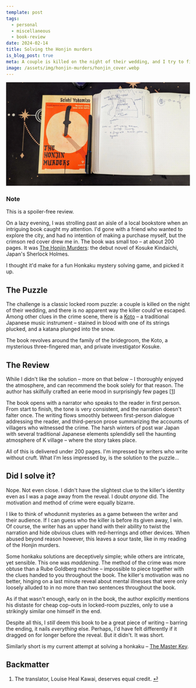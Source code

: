 ```yaml
---
template: post
tags:
  - personal
  - miscellaneous
  - book-review
date: 2024-02-14
title: Solving the Honjin murders
is_blog_post: true
meta: A couple is killed on the night of their wedding, and I try to find the culprit.
image: /assets/img/honjin-murders/honjin_cover.webp
---
```

![The Honjin Murders Cover art](/assets/img/honjin-murders/honjin_cover.webp)

<div class="note">
    <h3>Note</h3>
    This is a spoiler-free review.
</div>

On a lazy evening, I was strolling past an aisle of a local bookstore
when an intriguing book caught my attention.
I'd gone with a friend who wanted to explore the city,
and had no intention of making a purchase myself,
but the crimson red cover drew me in.
The book was small too – at about 200 pages.
It was [The Honjin Murders](https://en.wikipedia.org/wiki/The_Honjin_Murders):  the debut novel of Kosuke Kindaichi, Japan's Sherlock Holmes. 

I thought it'd make for a fun Honkaku mystery solving game, and picked it up.

## The Puzzle

The challenge is a classic locked room puzzle:
a couple is killed on the night of their wedding,
and there is no apparent way the killer could've escaped.
Among other clues in the crime scene, there is a [Koto](https://en.wikipedia.org/wiki/Koto_(instrument))
– a traditional Japanese music instrument – stained in blood with one of its strings plucked,
and a katana plunged into the snow.

The book revolves around the family of the bridegroom, the Koto,
a mysterious three-fingered man, and private investigator Kosuke.

##  The Review

While I didn't like the solution – more on that below – I thoroughly enjoyed the atmosphere,
and can recommend the book solely for that reason.
The author has skilfully crafted an eerie mood in surprisingly few pages [[1](#backmatter)]

The book opens with a narrator who speaks to the reader in first person.
From start to finish, the tone is very consistent, and the narration doesn't falter once.
The writing flows smoothly between first-person dialogue addressing the reader,
and third-person prose summarizing the accounts of villagers who witnessed the crime. 
The harsh winters of post war Japan with several traditional Japanese elements splendidly sell
the haunting atmosphere of K village – where the story takes place.

All of this is delivered under 200 pages.
I'm impressed by writers who write without cruft.
What I'm less impressed by, is the solution to the puzzle...

## Did I solve it?

Nope.
Not even close.
I didn't have the slightest clue to the killer's identity even
as I was a page away from the reveal.
I doubt *anyone* did.
The motivation and method of crime were equally bizarre.

I like to think of whodunnit mysteries as a game between the writer and their audience.
If I can guess who the killer is before its given away, I win.
Of course, the writer has an upper hand with their ability to twist the narration and hide obvious clues with red-herrings and other devices. 
When abused beyond reason however, this leaves a sour taste,
like in my reading of the Honjin murders.

Some honkaku solutions are deceptively simple; while others are intricate, yet sensible.
This one was *maddening*.
The method of the crime was more obtuse than a Rube Goldberg machine – impossible to piece together with the clues handed to you throughout the book.
The killer's motivation was no better, hinging on a last minute reveal about mental illnesses that were only loosely alluded to in no more than two sentences throughout the book.

As if that wasn't enough, early on in the book, the author explicitly mentions his distaste for cheap cop-outs in locked-room puzzles, only to use a strikingly similar one himself in the end.

Despite all this, I *still* deem this book to be a great piece of writing – barring the ending,
it nails *everything* else.
Perhaps, I'd have felt differently if it dragged on for longer before the reveal.
But it didn't.
It was short.

Similarly short is my current attempt at solving a honkaku – [The Master Key](/blog/the-master-key).

## Backmatter

1. The translator, Louise Heal Kawai, deserves equal credit. [⏎](#the-review)
